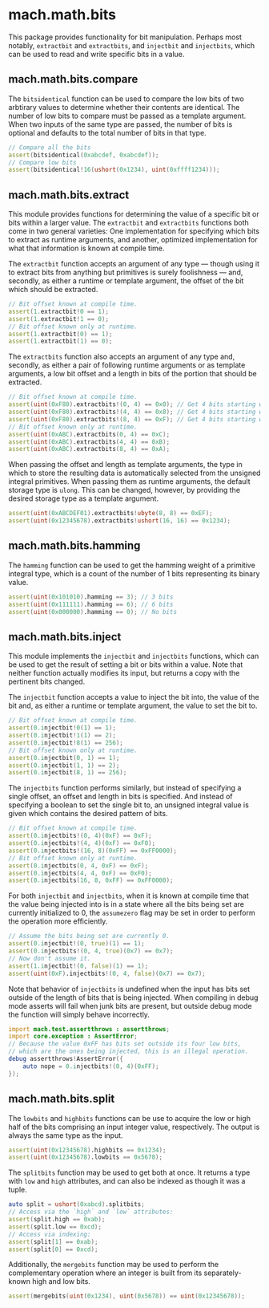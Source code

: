 # mach.math.bits


This package provides functionality for bit manipulation.
Perhaps most notably, `extractbit` and `extractbits`, and `injectbit` and
`injectbits`, which can be used to read and write specific bits in a value.


## mach.math.bits.compare


The `bitsidentical` function can be used to compare the low bits of two
arbtirary values to determine whether their contents are identical.
The number of low bits to compare must be passed as a template argument.
When two inputs of the same type are passed, the number of bits is optional
and defaults to the total number of bits in that type.

``` D
// Compare all the bits
assert(bitsidentical(0xabcdef, 0xabcdef));
// Compare low bits
assert(bitsidentical!16(ushort(0x1234), uint(0xffff1234)));
```


## mach.math.bits.extract


This module provides functions for determining the value of a specific bit
or bits within a larger value.
The `extractbit` and `extractbits` functions both come in two general varieties:
One implementation for specifying which bits to extract as runtime arguments,
and another, optimized implementation for what that information is known at
compile time.

The `extractbit` function accepts an argument of any type — though using it
to extract bits from anything but primitives is surely foolishness —
and, secondly, as either a runtime or template argument, the offset of the bit
which should be extracted.

``` D
// Bit offset known at compile time.
assert(1.extractbit!0 == 1);
assert(1.extractbit!1 == 0);
// Bit offset known only at runtime.
assert(1.extractbit(0) == 1);
assert(1.extractbit(1) == 0);
```


The `extractbits` function also accepts an argument of any type and, secondly,
as either a pair of following runtime arguments or as template arguments,
a low bit offset and a length in bits of the portion that should be extracted.

``` D
// Bit offset known at compile time.
assert(uint(0xF80).extractbits!(0, 4) == 0x0); // Get 4 bits starting with bit 0.
assert(uint(0xF80).extractbits!(4, 4) == 0x8); // Get 4 bits starting with bit 4.
assert(uint(0xF80).extractbits!(8, 4) == 0xF); // Get 4 bits starting with bit 8.
// Bit offset known only at runtime.
assert(uint(0xABC).extractbits(0, 4) == 0xC);
assert(uint(0xABC).extractbits(4, 4) == 0xB);
assert(uint(0xABC).extractbits(8, 4) == 0xA);
```


When passing the offset and length as template arguments, the type in which to
store the resulting data is automatically selected from the unsigned integral
primitives.
When passing them as runtime arguments, the default storage type is `ulong`.
This can be changed, however, by providing the desired storage type as a
template argument.

``` D
assert(uint(0xABCDEF01).extractbits!ubyte(8, 8) == 0xEF);
assert(uint(0x12345678).extractbits!ushort(16, 16) == 0x1234);
```


## mach.math.bits.hamming


The `hamming` function can be used to get the hamming weight of a primitive
integral type, which is a count of the number of 1 bits representing its
binary value.

``` D
assert(uint(0x101010).hamming == 3); // 3 bits
assert(uint(0x111111).hamming == 6); // 6 bits
assert(uint(0x000000).hamming == 0); // No bits
```


## mach.math.bits.inject


This module implements the `injectbit` and `injectbits` functions, which can be
used to get the result of setting a bit or bits within a value.
Note that neither function actually modifies its input, but returns a copy
with the pertinent bits changed.

The `injectbit` function accepts a value to inject the bit into, the value
of the bit and, as either a runtime or template argument, the value to set
the bit to.

``` D
// Bit offset known at compile time.
assert(0.injectbit!0(1) == 1);
assert(0.injectbit!1(1) == 2);
assert(0.injectbit!8(1) == 256);
// Bit offset known only at runtime.
assert(0.injectbit(0, 1) == 1);
assert(0.injectbit(1, 1) == 2);
assert(0.injectbit(8, 1) == 256);
```


The `injectbits` function performs similarly, but instead of specifying a single
offset, an offset and length in bits is specified. And instead of specifying a
boolean to set the single bit to, an unsigned integral value is given which
contains the desired pattern of bits.

``` D
// Bit offset known at compile time.
assert(0.injectbits!(0, 4)(0xF) == 0xF);
assert(0.injectbits!(4, 4)(0xF) == 0xF0);
assert(0.injectbits!(16, 8)(0xFF) == 0xFF0000);
// Bit offset known only at runtime.
assert(0.injectbits(0, 4, 0xF) == 0xF);
assert(0.injectbits(4, 4, 0xF) == 0xF0);
assert(0.injectbits(16, 8, 0xFF) == 0xFF0000);
```


For both `injectbit` and `injectbits`,
when it is known at compile time that the value being injected into is in a
state where all the bits being set are currently initialized to 0, the
`assumezero` flag may be set in order to perform the operation more efficiently.

``` D
// Assume the bits being set are currently 0.
assert(0.injectbit!(0, true)(1) == 1);
assert(0.injectbits!(0, 4, true)(0x7) == 0x7);
// Now don't assume it.
assert(1.injectbit!(0, false)(1) == 1);
assert(uint(0xF).injectbits!(0, 4, false)(0x7) == 0x7);
```


Note that behavior of `injectbits` is undefined when the input has bits set
outside of the length of bits that is being injected.
When compiling in debug mode asserts will fail when junk bits are present,
but outside debug mode the function will simply behave incorrectly.

``` D
import mach.test.assertthrows : assertthrows;
import core.exception : AssertError;
// Because the value 0xFF has bits set outside its four low bits,
// which are the ones being injected, this is an illegal operation.
debug assertthrows!AssertError({
    auto nope = 0.injectbits!(0, 4)(0xFF);
});
```


## mach.math.bits.split


The `lowbits` and `highbits` functions can be use to acquire the low or high
half of the bits comprising an input integer value, respectively.
The output is always the same type as the input.

``` D
assert(uint(0x12345678).highbits == 0x1234);
assert(uint(0x12345678).lowbits == 0x5678);
```


The `splitbits` function may be used to get both at once.
It returns a type with `low` and `high` attributes, and can also be indexed
as though it was a tuple.

``` D
auto split = ushort(0xabcd).splitbits;
// Access via the `high` and `low` attributes:
assert(split.high == 0xab);
assert(split.low == 0xcd);
// Access via indexing:
assert(split[1] == 0xab);
assert(split[0] == 0xcd);
```


Additionally, the `mergebits` function may be used to perform the complementary
operation where an integer is built from its separately-known high and low bits.

``` D
assert(mergebits(uint(0x1234), uint(0x5678)) == uint(0x12345678));
```


